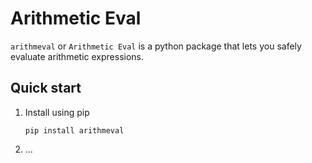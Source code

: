 # Arithmetic Eval

`arithmeval` or `Arithmetic Eval` is a python package that lets you safely evaluate arithmetic expressions.

Quick start
-----------

1. Install using pip
   ```
   pip install arithmeval
   ```

2. ...